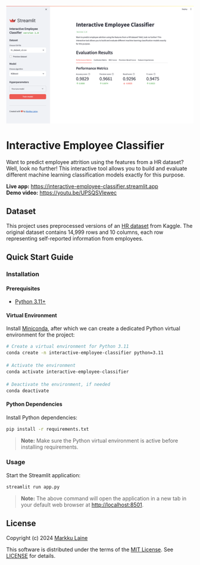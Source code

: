 ![Interactive Employee Classifier](./static/screenshot.png)

# Interactive Employee Classifier

Want to predict employee attrition using the features from a HR dataset? Well, look no further! This interactive tool allows you to build and evaluate different machine learning classification models exactly for this purpose.

**Live app:** <https://interactive-employee-classifier.streamlit.app><br>
**Demo video:** <https://youtu.be/UPSQSVIewec>


## Dataset

This project uses preprocessed versions of an [HR dataset](https://www.kaggle.com/datasets/mfaisalqureshi/hr-analytics-and-job-prediction) from Kaggle. The original dataset contains 14,999 rows and 10 columns, each row representing self-reported information from employees.


## Quick Start Guide

### Installation

#### Prerequisites

* [Python 3.11+](https://www.python.org/)

#### Virtual Environment

Install [Miniconda](https://docs.conda.io/en/latest/miniconda.html), after which we can create a dedicated Python virtual environment for the project:

```bash
# Create a virtual environment for Python 3.11
conda create -n interactive-employee-classifier python=3.11

# Activate the environment
conda activate interactive-employee-classifier

# Deactivate the environment, if needed
conda deactivate
```

#### Python Dependencies

Install Python dependencies:

```bash
pip install -r requirements.txt
```

> **Note:** Make sure the Python virtual environment is active before installing requirements.


### Usage

Start the Streamlit application:

```bash
streamlit run app.py
```

> **Note:** The above command will open the application in a new tab in your default web browser at <http://localhost:8501>.


## License

Copyright (c) 2024 [Markku Laine](https://markkulaine.com)

This software is distributed under the terms of the [MIT License](https://opensource.org/license/mit/). See [LICENSE](./LICENSE) for details.
